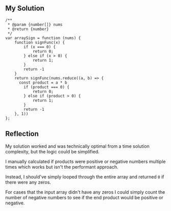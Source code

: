 ## My Solution

```
/**
 * @param {number[]} nums
 * @return {number}
 */
var arraySign = function (nums) {
    function signFunc(x) {
        if (x === 0) {
            return 0;
        } else if (x > 0) {
            return 1;
        }
        return -1
    }
    return signFunc(nums.reduce((a, b) => {
      const product = a * b
        if (product === 0) {
            return 0;
        } else if (product > 0) {
            return 1;
        }
        return -1
    }, 1))
};
```

## Reflection

My solution worked and was technically optimal from a time solution complexity, but the logic could be simplified.

I manually calculated if products were positive or negative numbers multiple times which works but isn't the performant approach.

Instead, I should've simply looped through the entire array and returned `0` if there were any zeros.

For cases that the input array didn't have any zeros I could simply count the number of negative numbers to see if the end product would be positive or negative.
